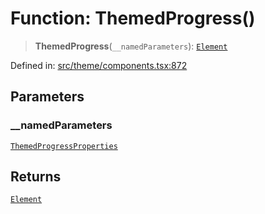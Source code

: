 # Function: ThemedProgress()

> **ThemedProgress**(`__namedParameters`): [`Element`](https://github.com/DefinitelyTyped/DefinitelyTyped/blob/1a60e1b9a9062ff9c48c681ca3d8b6f717b616b9/types/react/jsx-runtime.d.ts#L6)

Defined in: [src/theme/components.tsx:872](https://github.com/Nick2bad4u/Uptime-Watcher/blob/8a1973382d5fe14c52996ecda381894eb7ecd4a6/src/theme/components.tsx#L872)

## Parameters

### \_\_namedParameters

[`ThemedProgressProperties`](../interfaces/ThemedProgressProperties.md)

## Returns

[`Element`](https://github.com/DefinitelyTyped/DefinitelyTyped/blob/1a60e1b9a9062ff9c48c681ca3d8b6f717b616b9/types/react/jsx-runtime.d.ts#L6)
